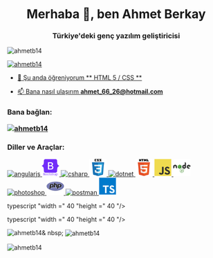 <h1 align = "center"> Merhaba 👋, ben Ahmet Berkay </h1>
<h3 align = "center"> Türkiye'deki genç yazılım geliştiricisi </h3>

<p align = "left"> <img src = "https://komarev.com/ghpvc/?username=ahmetb14&label=Profile%20views&color=0e75b6&style=flat" alt = "ahmetb14" /> </p>

<p align = "left"> <a href = "https: //github.com/ryo-ma/github-profile-trophy"><img src = "https://github-profile-trophy.vercel.app/?username=ahmetb14" alt = "ahmetb14" /> </ a> </p>

- 🌱 Şu anda öğreniyorum ** HTML 5 / CSS **

- 📫 Bana nasıl ulaşırım **ahmet_66_26@hotmail.com**

<h3 align = "left"> Bana bağlan: </ h3>
<p align = "sol ">
<a href="https://linkedin.com/in/ahmetb14" target="blank"> <img align = "center" src = "https://cdn.jsdelivr.net/npm/simple-icons@3.0 .1 / icons / linkedin.svg "alt =" ahmetb14 "height =" 30 "width =" 40 "/> </a>
</p>

<h3 align =" left "> Diller ve Araçlar: </h3>
<p align = "left"> <a href="https://angular.io" target="_blank"> <img src = "https://raw.githubusercontent.com/devicons/devicon/master/icons/ angularjs / angularjs-original-wordmark.svg "alt =" angularjs "width =" 40 "height =" 40 "/> </a> <a href="https://getbootstrap.com" target="_blank"> <img src = "https://raw.githubusercontent.com/devicons/devicon/master/icons/bootstrap/bootstrap-plain-wordmark.svg" alt = "bootstrap" width = "40" height = "40" /> </a> <a href="https://www.w3schools.com/cs/" target="_blank"> <img src = "https: //raw.githubusercontent.com / devicons / devicon / master / icons / csharp / csharp-original.svg "alt =" csharp "width =" 40 "height =" 40 "/> </a> <a href =" https: // www. w3schools.com/css/ "target =" _ blank "> <img src =" https://raw.githubusercontent.com/devicons/devicon/master/icons/css3/css3-original-wordmark.svg "alt =" css3 "width =" 40 "height =" 40 "/> </a> <a href="https://dotnet.microsoft.com/" target="_blank"> <img src =" https: // raw. githubusercontent.com/devicons/devicon/master/icons/dot-net/dot-net-original-wordmark.svg "alt =" dotnet "width =" 40 "height =" 40 "/> </a> <a href = "https: //www.w3.org / html / "target =" _ blank "> <img src =" https://raw.githubusercontent.com/devicons/devicon/master/icons/html5/html5-original-wordmark.svg "alt =" html5 "genişliği = "40" height = "40" /> </a> <a href="https://developer.mozilla.org/en-US/docs/Web/JavaScript" target="_blank"> <img src = "https://raw.githubusercontent.com/devicons/devicon/master/icons/javascript/javascript-original.svg" alt = "javascript" width = "40" height = "40" /> </a> <a href = "https://nodejs.org" target = "_ blank"> <img src = "https://raw.githubusercontent.com/devicons/devicon/master/icons/nodejs/nodejs-original-wordmark.svg" alt = "nodejs "width =" 40 "height =" 40 "/> </a> <a href="https://www.photoshop.com/en" target="_blank"> <img src =" https: // raw.githubusercontent.com/devicons/devicon/master/icons/photoshop/photoshop-line.svg "alt =" photoshop "width =" 40 "height =" 40 "/> </a> <a href =" https: //www.php.net "target =" _ blank "> <img src =" https://raw.githubusercontent.com/devicons/devicon/master/icons/php/php-original.svg "alt =" php " width = "40" height = "40" /> </a> <a href="https://postman.com" target="_blank"> <img src = "https: //www.vectorlogo.zone / logos / getpostman / getpostman-icon.svg "alt =" postman "width =" 40 "height =" 40 "/> </a> <a href =" https://www.typescriptlang.org/ "hedef = "_ blank"> <img src = "https://raw.githubusercontent.com/devicons/devicon/master/icons/typescript/typescript-original.svg" alt = "typcript" width = "40" height = "40 "/> </a> </p>typescript "width =" 40 "height =" 40 "/> </a> </p>typescript "width =" 40 "height =" 40 "/> </a> </p>

<p> <img align = "left" src = "https://github-readme-stats.vercel.app/api/top-langs?username=ahmetb14&show_icons=true&locale=en&layout=compact" alt = "ahmetb14" /> </p>

<p> & nbsp; <img align = "center" src = "https://github-readme-stats.vercel.app/api?username=ahmetb14&show_icons=true&locale=en" alt = "ahmetb14" /> </p>

<p> <img align = "center" src = "https://github-readme-streak-stats.herokuapp.com/?user=ahmetb14&" alt = "ahmetb14" /> </p>
